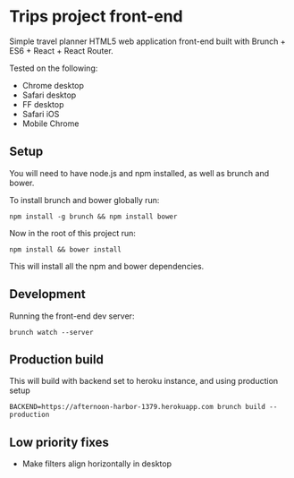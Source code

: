 # Trips project front-end

Simple travel planner HTML5 web application front-end built with Brunch + ES6 + React + React Router.

Tested on the following:

  * Chrome desktop
  * Safari desktop
  * FF desktop
  * Safari iOS
  * Mobile Chrome

## Setup

You will need to have node.js and npm installed, as well as brunch and bower.

To install brunch and bower globally run:

    npm install -g brunch && npm install bower

Now in the root of this project run:

    npm install && bower install

This will install all the npm and bower dependencies.

## Development

Running the front-end dev server:

    brunch watch --server

## Production build

This will build with backend set to heroku instance, and using production setup

    BACKEND=https://afternoon-harbor-1379.herokuapp.com brunch build --production


## Low priority fixes

* Make filters align horizontally in desktop
